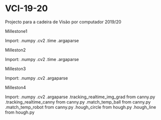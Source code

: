 # VCI-19-20
Projecto para a cadeira de Visão por computador 2019/20

Millestone1

Import: .numpy
	.cv2
	.time
	.argaparse

Milleston2

Import: .numpy
	.cv2
	.time
	.argaparse

Milleston3

Import: .numpy
	.cv2
	.argaparse

Milleston4

Import: .numpy
	.cv2
	.argaparse
	.tracking_realtime_img_grad from canny.py
	.tracking_realtime_canny from canny.py
	.match_temp_ball from canny.py
	.match_temp_robot from canny.py
	.hough_circle from hough.py
	.hough_line from hough.py






	
